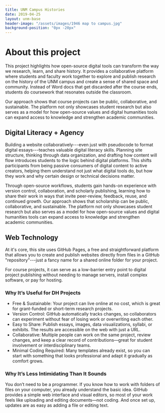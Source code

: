 ```yaml
---
title: UNM Campus Histories
date: 2019-04-25
layout: unm-base
header-image: "/assets/images/1946 map to campus.jpg"
background-position: "0px -20px"
---
```


# About this project
This project highlights how open-source digital tools can transform the way we research, learn, and share history. It provides a collaborative platform where students and faculty work together to explore and publish research on the history of the UNM campus and create a sense of shared space and community. Instead of Word docs that get discarded after the course ends, students do coursework that resonates outside the classroom.

Our approach shows that course projects can be public, collaborative, and sustainable. The platform not only showcases student research but also serves as a model for how open-source values and digital humanities tools can expand access to knowledge and strengthen academic communities.

## Digital Literacy + Agency
Building a website collaboratively---even just with pseudocode to format digital essays---teaches valuable digital literacy skills. Planning site structure, thinking through data organization, and drafting how content will flow introduces students to the logic behind digital platforms. This shifts participants from being passive consumers of digital content to active creators, helping them understand not just what digital tools do, but how they work and why certain design or technical decisions matter.

Through open-source workflows, students gain hands-on experience with version control, collaboration, and scholarly publishing, learning how to share their work in ways that invite peer-review, feedback, reuse, and continued growth. Our approach shows that scholarship can be public, collaborative, and sustainable. The platform not only showcases student research but also serves as a model for how open-source values and digital humanities tools can expand access to knowledge and strengthen academic communities.

## Web Technology
At it's core, this site uses GitHub Pages, a free and straightforward platform that allows you to create and publish websites directly from files in a GitHub "repository"---just a fancy name for a shared online folder for your project.

For course projects, it can serve as a low-barrier entry point to digital project publishing without needing to manage servers, install complex software, or pay for hosting.

### Why It’s Useful for DH Projects
- Free & Sustainable: Your project can live online at no cost, which is great for grant-funded or short-term research projects.
- Version Control: GitHub automatically tracks changes, so collaborators can experiment without fear of losing work or overwriting each other.
- Easy to Share: Publish essays, images, data visualizations, syllabi, or exhibits. The results are accessible on the web with just a URL.
- Collaborative: Multiple people can work on the same project, review changes, and keep a clear record of contributions—great for student involvement or interdisciplinary teams.
- Minimal Coding Required: Many templates already exist, so you can start with something that looks professional and adapt it gradually as comfort grows.

### Why It’s Less Intimidating Than It Sounds
You don’t need to be a programmer. If you know how to work with folders of files on your computer, you already understand the basic idea. GitHub provides a simple web interface and visual editors, so most of your work feels like uploading and editing documents—not coding. And once set up, updates are as easy as adding a file or editing text.